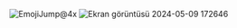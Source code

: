 ![EmojiJump@4x](https://github.com/emredarici/EmojiJump/assets/124206920/f67c011a-07e4-4fe8-980c-abdda3ea20b8)
![Ekran görüntüsü 2024-05-09 172646](https://github.com/emredarici/EmojiJump/assets/124206920/222fce23-07f7-42f0-a510-6a14ffd7b2c1)
